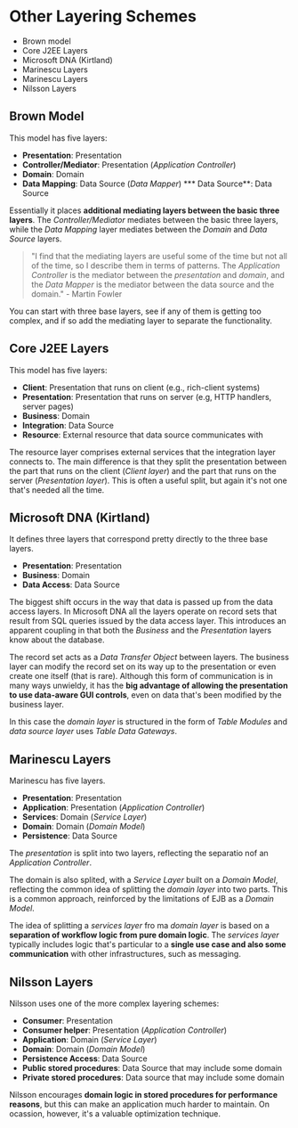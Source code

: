 # Other Layering Schemes

* Brown model
* Core J2EE Layers
* Microsoft DNA (Kirtland)
* Marinescu Layers
* Marinescu Layers
* Nilsson Layers

## Brown Model

This model has five layers:

* **Presentation**: Presentation
* **Controller/Mediator**: Presentation (*Application Controller*)
* **Domain**: Domain
* **Data Mapping**: Data Source (*Data Mapper*)
*** Data Source**: Data Source

Essentially it places **additional mediating layers between the basic three layers**. The *Controller/Mediator* mediates between the basic three layers, while the *Data Mapping* layer mediates between the *Domain* and *Data Source* layers.

> "I find that the mediating layers are useful some of the time but not all of the time, so I describe them in terms of patterns. The *Application Controller* is the mediator between the *presentation* and *domain*, and the *Data Mapper* is the mediator between the data source and the domain." - Martin Fowler

You can start with three base layers, see if any of them is getting too complex, and if so add the mediating layer to separate the functionality.

## Core J2EE Layers

This model has five layers:

* **Client**: Presentation that runs on client (e.g., rich-client systems)
* **Presentation**: Presentation that runs on server (e.g, HTTP handlers, server pages)
* **Business**: Domain
* **Integration**: Data Source
* **Resource**: External resource that data source communicates with

The resource layer comprises external services that the integration layer connects to. The main difference is that they split the presentation between the part that runs on the client (*Client layer*) and the part that runs on the server (*Presentation layer*). This is often a useful split, but again it's not one that's needed all the time.

## Microsoft DNA (Kirtland)

It defines three layers that correspond pretty directly to the three base layers.

* **Presentation**: Presentation
* **Business**: Domain
* **Data Access**: Data Source

The biggest shift occurs in the way that data is passed up from the data access layers. In Microsoft DNA all the layers operate on record sets that result from SQL queries issued by the data access layer. This introduces an apparent coupling in that both the *Business* and the *Presentation* layers know about the database.

The record set acts as a *Data Transfer Object* between layers. The business layer can modify the record set on its way up to the presentation or even create one itself (that is rare). Although this form of communication is in many ways unwieldy, it has the **big advantage of allowing the presentation to use data-aware GUI controls**, even on data that's been modified by the business layer.

In this case the *domain layer* is structured in the form of *Table Modules* and *data source layer* uses *Table Data Gateways*.

## Marinescu Layers

Marinescu has five layers.

* **Presentation**: Presentation
* **Application**: Presentation (*Application Controller*)
* **Services**: Domain (*Service Layer*)
* **Domain**: Domain (*Domain Model*)
* **Persistence**: Data Source

The *presentation* is split into two layers, reflecting the separatio nof an *Application Controller*.

The domain is also splited, with a *Service Layer* built on a *Domain Model*, reflecting the common idea of splitting the *domain layer* into two parts. This is a common approach, reinforced by the limitations of EJB as a *Domain Model*.

The idea of splitting a *services layer* fro ma *domain layer* is based on a **separation of workflow logic from pure domain logic**. The *services layer* typically includes logic that's particular to a **single use case and also some communication** with other infrastructures, such as messaging.

## Nilsson Layers

Nilsson uses one of the more complex layering schemes:

* **Consumer**: Presentation
* **Consumer helper**: Presentation (*Application Controller*)
* **Application**: Domain (*Service Layer*)
* **Domain**: Domain (*Domain Model*)
* **Persistence Access**: Data Source
* **Public stored procedures**: Data Source that may include some domain
* **Private stored procedures**: Data source that may include some domain

Nilsson encourages **domain logic in stored procedures for performance reasons**, but this can make an application much harder to maintain. On ocassion, however, it's a valuable optimization technique.
